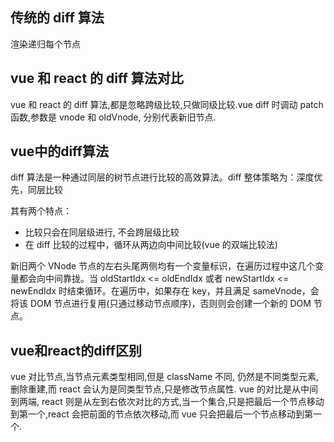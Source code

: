 ## 传统的 diff 算法

渲染递归每个节点

## vue 和 react 的 diff 算法对比

  vue 和 react 的 diff 算法,都是忽略跨级比较,只做同级比较.vue diff 时调动 patch 函数,参数是 vnode 和 oldVnode, 分别代表新旧节点.

## vue中的diff算法

  diff 算法是一种通过同层的树节点进行比较的高效算法。diff 整体策略为：深度优先，同层比较

其有两个特点：

* 比较只会在同层级进行, 不会跨层级比较
* 在 diff 比较的过程中，循环从两边向中间比较(vue 的双端比较法)

新旧两个 VNode 节点的左右头尾两侧均有一个变量标识，在遍历过程中这几个变量都会向中间靠拢。当 oldStartIdx <= oldEndIdx 或者 newStartIdx <= newEndIdx 时结束循环。在遍历中，如果存在 key，并且满足 sameVnode，会将该 DOM 节点进行复用(只通过移动节点顺序)，否则则会创建一个新的 DOM 节点。

## vue和react的diff区别

vue 对比节点,当节点元素类型相同,但是 className 不同, 仍然是不同类型元素,删除重建,而 react 会认为是同类型节点,只是修改节点属性.
vue 的对比是从中间到两端, react 则是从左到右依次对比的方式,当一个集合,只是把最后一个节点移动到第一个,react 会把前面的节点依次移动,而 vue 只会把最后一个节点移动到第一个.
